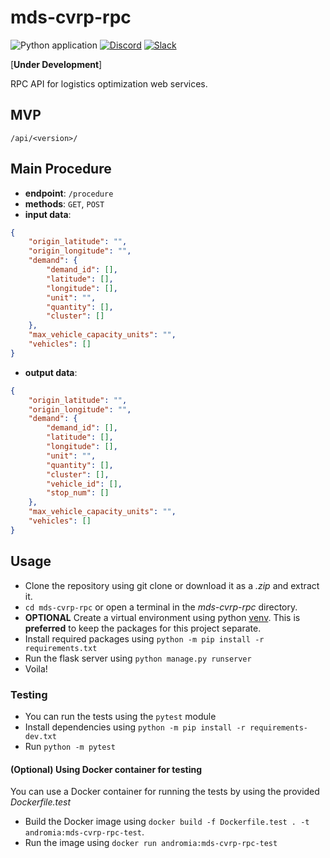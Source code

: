 # mds-cvrp-rpc

![Python application](https://github.com/andromia/mds-cvrp-rpc/workflows/Python%20application/badge.svg)
[![Discord](https://img.shields.io/discord/721862473132540007?label=discord&style=plastic)](https://discord.gg/wg7xSAf)
[![Slack](https://img.shields.io/badge/slack-workspace-orange)](https://join.slack.com/t/andromiasoftware/shared_invite/zt-felqfjhs-Tvma8OYuCExxdmQgHOIGsg)

[**Under Development**]

RPC API for logistics optimization web services.

## MVP

```/api/<version>/```

## Main Procedure

- **endpoint**: ```/procedure```
- **methods**: ```GET```, ```POST```
- **input data**:

```json
{
    "origin_latitude": "",
    "origin_longitude": "",
    "demand": {
        "demand_id": [],
        "latitude": [],
        "longitude": [],
        "unit": "",
        "quantity": [],
        "cluster": []
    },
    "max_vehicle_capacity_units": "",
    "vehicles": []
}
```

- **output data**:

```json
{
    "origin_latitude": "",
    "origin_longitude": "",
    "demand": {
        "demand_id": [],
        "latitude": [],
        "longitude": [],
        "unit": "",
        "quantity": [],
        "cluster": [],
        "vehicle_id": [],
        "stop_num": []
    },
    "max_vehicle_capacity_units": "",
    "vehicles": []
}
```

## Usage

- Clone the repository using git clone or download it as a _.zip_ and extract it.
- `cd mds-cvrp-rpc` or open a terminal in the _mds-cvrp-rpc_ directory.
- **OPTIONAL** Create a virtual environment using python [venv](https://docs.python.org/3/tutorial/venv.html). This is **preferred** to keep the packages for this project separate.
- Install required packages using `python -m pip install -r requirements.txt`
- Run the flask server using `python manage.py runserver`
- Voila!

### Testing

- You can run the tests using the `pytest` module
- Install dependencies using `python -m pip install -r requirements-dev.txt`
- Run `python -m pytest`

#### (Optional) Using Docker container for testing

You can use a Docker container for running the tests by using the provided _Dockerfile.test_

- Build the Docker image using `docker build -f Dockerfile.test . -t andromia:mds-cvrp-rpc-test`.
- Run the image using `docker run andromia:mds-cvrp-rpc-test`
